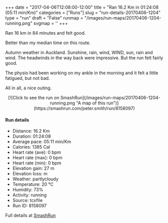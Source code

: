 +++
date = "2017-04-06T12:08:00-12:00"
title = "Ran 16.2 Km in 01:24:08 (05:11 min/Km)"
categories = ["Runs"]
slug = "run-details-20170406-1204"
type = "run"
draft = "False"
runmap = "/images/run-maps/20170406-1204-running.png"
svgmap = '<polyline points="0 54, 1 56, 1 57, 3 55, 3 55, 3 55, 5 54, 7 51, 11 49, 12 49, 15 50, 16 50, 17 49, 18 48, 18 47, 19 47, 29 47, 31 48, 36 53, 39 54, 41 55, 46 54, 52 53, 55 51, 61 53, 64 51, 66 49, 64 46, 64 44, 71 44, 73 44, 74 43, 79 44, 80 46, 81 47, 84 48, 87 48, 91 46, 100 50, 90 46, 87 48, 84 48, 81 47, 80 47, 79 44, 74 43, 73 44, 71 44, 64 44, 64 46, 66 49, 64 52, 61 53, 55 51, 50 53, 46 55, 40 55, 36 53, 30 48, 28 47, 22 47, 18 47, 17 48, 16 50, 12 49, 10 49, 7 51">'
+++

Ran 16 km in 84 minutes and felt good. 

Better than my median time on this route. 

Autumn weather in Auckland. Sunshine, rain, wind, WIND, sun, rain and wind. The headwinds in the way back were impressive. But the run felt fairly good. 

The physio had been working on my ankle in the morning and it felt a little fatigued, but not bad. 

All in all, a nice outing. 

<!--more-->

<center>
[![Click to see the run on SmashRun](/images/run-maps/20170406-1204-running.png "A map of this run")](https://smashrun.com/peter.smith/run/8158097)
</center>

#### Run details

* Distance: 16.2 Km
* Duration: 01:24:08
* Average pace: 05:11 min/Km
* Calories: 1385 Cal
* Heart rate (ave): 0 bpm
* Heart rate (max): 0 bpm
* Heart rate (min): 0 bpm
* Elevation gain: 27 m
* Elevation loss:  m
* Weather: partlycloudy
* Temperature: 20 &deg;C
* Humidity: 73%
* Activity: running
* Source: tcxfile
* Run ID: 8158097

Full details at [SmashRun](https://smashrun.com/peter.smith/run/8158097)